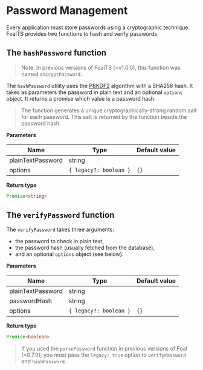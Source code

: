 # Password Management

Every application must store passwords using a cryptographic technique. FoalTS provides two functions to hash and verify passwords.

## The `hashPassword` function

> Note: In previous versions of FoalTS (<v1.0.0), this function was named `encryptPassword`. 

The `hashPassword` utility uses the [PBKDF2](https://en.wikipedia.org/wiki/PBKDF2) algorithm with a SHA256 hash. It takes as parameters the password in plain text and an optional `options` object. It returns a promise which value is a password hash.

> The function generates a unique cryptographically-strong random salt for each password. This salt is returned by the function beside the password hash.

**Parameters**

| Name | Type | Default value |
| --- | --- | --- |
| plainTextPassword | string | |
| options | `{ legacy?: boolean }` | `{}` |

**Return type**

```typescript
Promise<string>
```

## The `verifyPassword` function

The `verifyPassword` takes three arguments:
- the password to check in plain text,
- the password hash (usually fetched from the database),
- and an optional `options` object (see below).

**Parameters**

| Name | Type | Default value |
| --- | --- | --- |
| plainTextPassword | string | |
| passwordHash | string | |
| options | `{ legacy?: boolean }` | `{}` |

**Return type**

```typescript
Promise<boolean>
```

> If you used the `parsePassword` function in previous versions of Foal (<0.7.0), you must pass the `legacy: true` option to `verifyPassword` and `hashPassword`.
